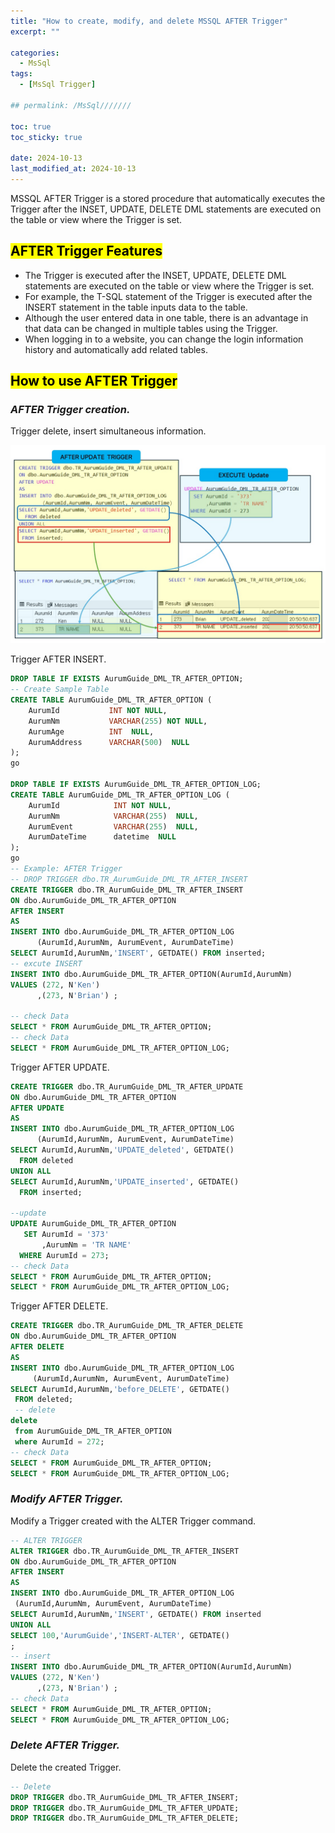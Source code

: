 ```yaml
---
title: "How to create, modify, and delete MSSQL AFTER Trigger"
excerpt: ""

categories:
  - MsSql
tags:
  - [MsSql Trigger]

## permalink: /MsSql///////

toc: true
toc_sticky: true
 
date: 2024-10-13
last_modified_at: 2024-10-13
---
```

 
MSSQL AFTER Trigger is a stored procedure that automatically executes the Trigger after the INSET, UPDATE, DELETE DML statements are executed on the table or view where the Trigger is set.

## <mark>AFTER Trigger Features</mark>

- The Trigger is executed after the INSET, UPDATE, DELETE DML statements are executed on the table or view where the Trigger is set.
- For example, the T-SQL statement of the Trigger is executed after the INSERT statement in the table inputs data to the table.
- Although the user entered data in one table, there is an advantage in that data can be changed in multiple tables using the Trigger.
- When logging in to a website, you can change the login information history and automatically add related tables.

## <mark>How to use AFTER Trigger</mark>

### ***AFTER Trigger creation.***

Trigger delete, insert simultaneous information.

 ![This is a description of the DML Trigger AFTER UPDATE data.](/assets/images/postsImages/MsSql/1062_Trigger_DML_AFTER/dml_after_trigger.jpg)

Trigger AFTER INSERT.

```sql
DROP TABLE IF EXISTS AurumGuide_DML_TR_AFTER_OPTION;
-- Create Sample Table 
CREATE TABLE AurumGuide_DML_TR_AFTER_OPTION (
    AurumId           INT NOT NULL,
    AurumNm           VARCHAR(255) NOT NULL,
    AurumAge          INT  NULL,
    AurumAddress      VARCHAR(500)  NULL
);
go
 
DROP TABLE IF EXISTS AurumGuide_DML_TR_AFTER_OPTION_LOG; 
CREATE TABLE AurumGuide_DML_TR_AFTER_OPTION_LOG (
    AurumId            INT NOT NULL,
    AurumNm            VARCHAR(255)  NULL,
    AurumEvent         VARCHAR(255)  NULL,
    AurumDateTime      datetime  NULL     
);
go
-- Example: AFTER Trigger
-- DROP TRIGGER dbo.TR_AurumGuide_DML_TR_AFTER_INSERT
CREATE TRIGGER dbo.TR_AurumGuide_DML_TR_AFTER_INSERT
ON dbo.AurumGuide_DML_TR_AFTER_OPTION
AFTER INSERT
AS
INSERT INTO dbo.AurumGuide_DML_TR_AFTER_OPTION_LOG
      (AurumId,AurumNm, AurumEvent, AurumDateTime)
SELECT AurumId,AurumNm,'INSERT', GETDATE() FROM inserted;
-- excute INSERT
INSERT INTO dbo.AurumGuide_DML_TR_AFTER_OPTION(AurumId,AurumNm) 
VALUES (272, N'Ken')
      ,(273, N'Brian') ;

-- check Data
SELECT * FROM AurumGuide_DML_TR_AFTER_OPTION;
-- check Data
SELECT * FROM AurumGuide_DML_TR_AFTER_OPTION_LOG;
```

Trigger AFTER UPDATE.

```sql
CREATE TRIGGER dbo.TR_AurumGuide_DML_TR_AFTER_UPDATE
ON dbo.AurumGuide_DML_TR_AFTER_OPTION
AFTER UPDATE
AS
INSERT INTO dbo.AurumGuide_DML_TR_AFTER_OPTION_LOG
      (AurumId,AurumNm, AurumEvent, AurumDateTime)
SELECT AurumId,AurumNm,'UPDATE_deleted', GETDATE() 
  FROM deleted
UNION ALL
SELECT AurumId,AurumNm,'UPDATE_inserted', GETDATE() 
  FROM inserted;
    
--update
UPDATE AurumGuide_DML_TR_AFTER_OPTION
   SET AurumId = '373'
       ,AurumNm = 'TR NAME'
  WHERE AurumId = 273;
-- check Data
SELECT * FROM AurumGuide_DML_TR_AFTER_OPTION;
SELECT * FROM AurumGuide_DML_TR_AFTER_OPTION_LOG;
```

Trigger AFTER DELETE.

```sql
CREATE TRIGGER dbo.TR_AurumGuide_DML_TR_AFTER_DELETE
ON dbo.AurumGuide_DML_TR_AFTER_OPTION
AFTER DELETE
AS
INSERT INTO dbo.AurumGuide_DML_TR_AFTER_OPTION_LOG
     (AurumId,AurumNm, AurumEvent, AurumDateTime)
SELECT AurumId,AurumNm,'before_DELETE', GETDATE() 
 FROM deleted;
 -- delete
delete
 from AurumGuide_DML_TR_AFTER_OPTION 
 where AurumId = 272;
-- check Data
SELECT * FROM AurumGuide_DML_TR_AFTER_OPTION;
SELECT * FROM AurumGuide_DML_TR_AFTER_OPTION_LOG;
```

### ***Modify AFTER Trigger.***

Modify a Trigger created with the ALTER Trigger command.

```sql
-- ALTER TRIGGER
ALTER TRIGGER dbo.TR_AurumGuide_DML_TR_AFTER_INSERT
ON dbo.AurumGuide_DML_TR_AFTER_OPTION
AFTER INSERT
AS
INSERT INTO dbo.AurumGuide_DML_TR_AFTER_OPTION_LOG
 (AurumId,AurumNm, AurumEvent, AurumDateTime)
SELECT AurumId,AurumNm,'INSERT', GETDATE() FROM inserted
UNION ALL
SELECT 100,'AurumGuide','INSERT-ALTER', GETDATE() 
;
-- insert
INSERT INTO dbo.AurumGuide_DML_TR_AFTER_OPTION(AurumId,AurumNm) 
VALUES (272, N'Ken')
      ,(273, N'Brian') ;
-- check Data
SELECT * FROM AurumGuide_DML_TR_AFTER_OPTION;
SELECT * FROM AurumGuide_DML_TR_AFTER_OPTION_LOG;
```

### ***Delete AFTER Trigger.***

Delete the created Trigger.

```sql
-- Delete
DROP TRIGGER dbo.TR_AurumGuide_DML_TR_AFTER_INSERT;
DROP TRIGGER dbo.TR_AurumGuide_DML_TR_AFTER_UPDATE;
DROP TRIGGER dbo.TR_AurumGuide_DML_TR_AFTER_DELETE;
```
